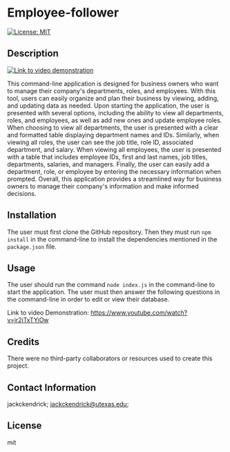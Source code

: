 # Employee-follower

  [![License: MIT](https://img.shields.io/badge/License-MIT-yellow.svg)](https://opensource.org/licenses/MIT)
  ## Description
  [![Link to video demonstration](https://img.youtube.com/vi/jr2jTxTYiOw/0.jpg)](https://www.youtube.com/watch?v=jr2jTxTYiOw)

This command-line application is designed for business owners who want to manage their company's departments, roles, and employees. With this tool, users can easily organize and plan their business by viewing, adding, and updating data as needed. Upon starting the application, the user is presented with several options, including the ability to view all departments, roles, and employees, as well as add new ones and update employee roles. When choosing to view all departments, the user is presented with a clear and formatted table displaying department names and IDs. Similarly, when viewing all roles, the user can see the job title, role ID, associated department, and salary. When viewing all employees, the user is presented with a table that includes employee IDs, first and last names, job titles, departments, salaries, and managers. Finally, the user can easily add a department, role, or employee by entering the necessary information when prompted. Overall, this application provides a streamlined way for business owners to manage their company's information and make informed decisions.

  ## Installation
  The user must first clone the GitHub repository. Then they must run `npm install` in the command-line to install the dependencies mentioned in the `package.json` file. 
  ## Usage
 The user should run the command `node index.js` in the command-line to start the application. The user must then answer the following questions in the command-line in order to edit or view their database. 

 Link to video Demonstration: https://www.youtube.com/watch?v=jr2jTxTYiOw
  ## Credits
  There were no third-party collaborators or resources used to create this project. 
  ## Contact Information
  jackckendrick;
  jackckendrick@utexas.edu;
  ## License
  mit
